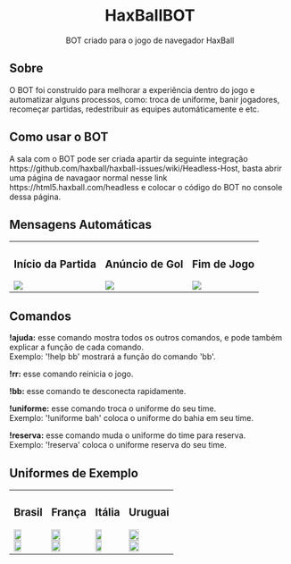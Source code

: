 <h1 align="center">HaxBallBOT</h1>

<p align="center">BOT criado para o jogo de navegador HaxBall</p>


<h2>Sobre</h2>
<p>O BOT foi construído para melhorar a experiência dentro do jogo e automatizar alguns processos, como: troca de uniforme, banir jogadores, recomeçar partidas, redestribuir as equipes automáticamente e etc.</p>

<h2>Como usar o BOT</h2>

<p>A sala com o BOT pode ser criada apartir da seguinte integração https://github.com/haxball/haxball-issues/wiki/Headless-Host, basta abrir uma página de navagaor normal nesse link https://html5.haxball.com/headless e colocar o código do BOT no console dessa página.</p>

<h2>Mensagens Automáticas</h2>

<table cellpadding="0">
  <tr style="padding: 0">
    <td valign="top">
      <h3 align="center">Início da Partida</h3>
      <img src="https://user-images.githubusercontent.com/77306471/174602054-f2d2d667-5187-429d-b37b-a52902519f5f.png"/>
    </td>
    <td valign="top">
      <h3 align="center">Anúncio de Gol</h3>
      <img src="https://user-images.githubusercontent.com/77306471/174606691-f289d9ff-47f5-4ecb-a107-118fe7d40878.png"/>
    </td>
   <td valign="top">
      <h3 align="center">Fim de Jogo</h3>
      <img src="https://user-images.githubusercontent.com/77306471/174607771-5c6a2bd9-abe1-4360-92fd-4a119d7ff51b.png"/>
    </td>
  </tr>
</table>

<h2>Comandos</h2>

<p><b>!ajuda:</b> esse comando mostra todos os outros comandos, e pode também explicar a função de cada comando.<br>Exemplo: '!help bb' mostrará a função do comando 'bb'.</p>

<p><b>!rr:</b> esse comando reinicia o jogo.</p>

<p><b>!bb:</b> esse comando te desconecta rapidamente.</p>

<p><b>!uniforme:</b> esse comando troca o uniforme do seu time.<br>Exemplo: '!uniforme bah' coloca o uniforme do bahia em seu time.</p>

<p><b>!reserva:</b> esse comando muda o uniforme do time para reserva.<br>Exemplo: '!reserva' coloca o uniforme reserva do seu time.</p>

<h2>Uniformes de Exemplo</h2>

<table align="center" cellpadding="0">
  <tr style="padding: 0">
    <td valign="top">
      <h3 align="center">Brasil</h3>
      <img height="50%" src="https://user-images.githubusercontent.com/77306471/174613120-ce4b05db-35d9-463b-b29c-d0a13244e8f3.png"/>
      <img height="50%" src="https://user-images.githubusercontent.com/77306471/174612979-a835f673-b1f5-46a3-bfa9-3bf0f00481e6.png"/>
    </td>
    <td valign="top">
      <h3 align="center">França</h3>
      <img height="50%" src="https://user-images.githubusercontent.com/77306471/174613399-48302694-5af0-4f38-a27e-0abeb8c87c2d.png"/>
      <img height="50%" src="https://user-images.githubusercontent.com/77306471/174613530-d45f5bbb-9444-4c34-a9fd-4f6295597b4c.png"/>
    </td>
   <td valign="top">
      <h3 align="center">Itália</h3>
      <img height="50%" src="https://user-images.githubusercontent.com/77306471/174613779-6bb68544-703f-4d12-94d4-187c65ec6ec6.png"/>
      <img height="50%" src="https://user-images.githubusercontent.com/77306471/174613859-15750f6b-3e35-4be9-8a70-45b981b4a6dd.png"/>
    </td>
   <td valign="top">
      <h3 align="center">Uruguai</h3>
      <img height="50%" src="https://user-images.githubusercontent.com/77306471/174614648-f11b5892-b889-4598-b0e9-2ce19cf5ef67.png"/>
      <img height="50%" src="https://user-images.githubusercontent.com/77306471/174614785-968543b5-d7e0-4e0e-aecb-088262e304ab.png"/>
    </td>
  </tr>
</table>
